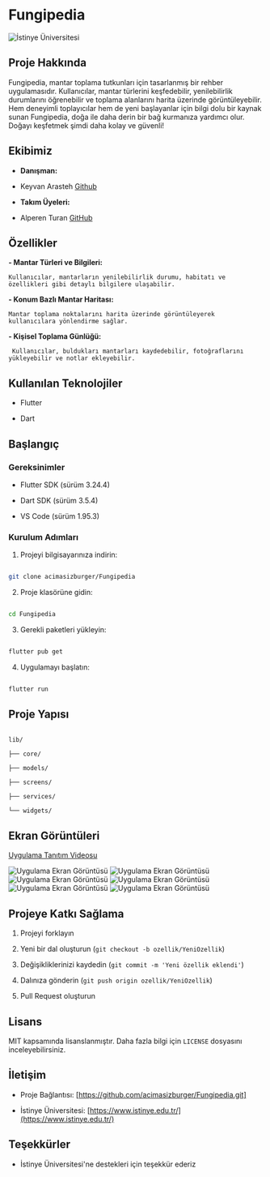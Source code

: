 
# Fungipedia

  

![İstinye Üniversitesi](https://www.unitededucation.com/linklogoch/istinye-university-logo.png)

  

## Proje Hakkında

Fungipedia, mantar toplama tutkunları için tasarlanmış bir rehber uygulamasıdır. Kullanıcılar, mantar türlerini keşfedebilir, yenilebilirlik durumlarını öğrenebilir ve toplama alanlarını harita üzerinde görüntüleyebilir. Hem deneyimli toplayıcılar hem de yeni başlayanlar için bilgi dolu bir kaynak sunan Fungipedia, doğa ile daha derin bir bağ kurmanıza yardımcı olur. Doğayı keşfetmek şimdi daha kolay ve güvenli!

  

## Ekibimiz

-  **Danışman:**  
- Keyvan Arasteh [Github](https://github.com/keyvanarasteh)


-  **Takım Üyeleri:**

- Alperen Turan [GitHub](https://github.com/acimasizburger)

  

## Özellikler

**- Mantar Türleri ve Bilgileri:**

	Kullanıcılar, mantarların yenilebilirlik durumu, habitatı ve özellikleri gibi detaylı bilgilere ulaşabilir.
**- Konum Bazlı Mantar Haritası:**

	Mantar toplama noktalarını harita üzerinde görüntüleyerek kullanıcılara yönlendirme sağlar.
**- Kişisel Toplama Günlüğü:**

	 Kullanıcılar, buldukları mantarları kaydedebilir, fotoğraflarını yükleyebilir ve notlar ekleyebilir.


## Kullanılan Teknolojiler

- Flutter

- Dart

## Başlangıç

  

### Gereksinimler

- Flutter SDK (sürüm 3.24.4)

- Dart SDK (sürüm 3.5.4)

- VS Code (sürüm 1.95.3)

  

### Kurulum Adımları

1. Projeyi bilgisayarınıza indirin:

```bash

git clone acimasizburger/Fungipedia

```

  

2. Proje klasörüne gidin:

```bash

cd Fungipedia

```

  

3. Gerekli paketleri yükleyin:

```bash

flutter pub get

```

  

4. Uygulamayı başlatın:

```bash

flutter run

```

  

## Proje Yapısı

```

lib/

├── core/

├── models/

├── screens/

├── services/

└── widgets/

```

  

## Ekran Görüntüleri

[Uygulama Tanıtım Videosu](videos/demo.mkv)

![Uygulama Ekran Görüntüsü](screenshots/sc1.png)
![Uygulama Ekran Görüntüsü](screenshots/sc2.png)
![Uygulama Ekran Görüntüsü](screenshots/sc3.png)
![Uygulama Ekran Görüntüsü](screenshots/sc4.png)
![Uygulama Ekran Görüntüsü](screenshots/sc5.png)
![Uygulama Ekran Görüntüsü](screenshots/sc6.png)
  

## Projeye Katkı Sağlama

1. Projeyi forklayın

2. Yeni bir dal oluşturun (`git checkout -b ozellik/YeniOzellik`)

3. Değişikliklerinizi kaydedin (`git commit -m 'Yeni özellik eklendi'`)

4. Dalınıza gönderin (`git push origin ozellik/YeniOzellik`)

5. Pull Request oluşturun

  

## Lisans

MIT kapsamında lisanslanmıştır. Daha fazla bilgi için `LICENSE` dosyasını inceleyebilirsiniz.

  

## İletişim

- Proje Bağlantısı: [https://github.com/acimasizburger/Fungipedia.git]

- İstinye Üniversitesi: [https://www.istinye.edu.tr/](https://www.istinye.edu.tr/)

  

## Teşekkürler

- İstinye Üniversitesi'ne destekleri için teşekkür ederiz